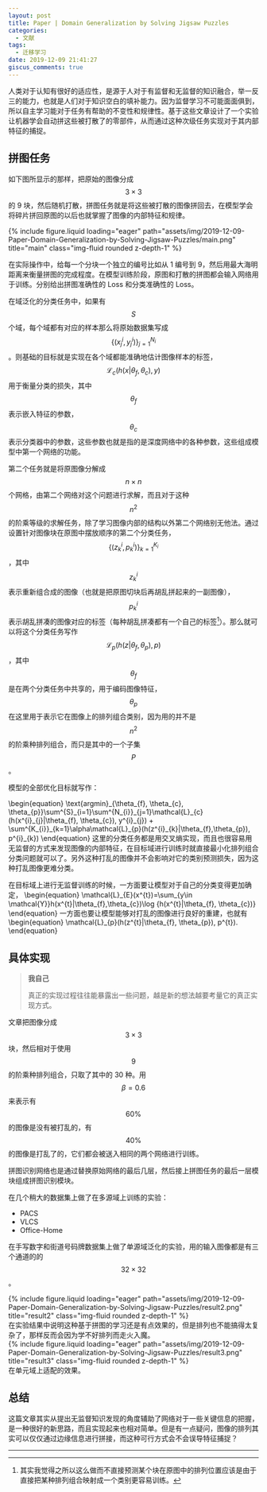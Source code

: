 ```yaml
---
layout: post
title: Paper | Domain Generalization by Solving Jigsaw Puzzles
categories:
  - 文献
tags:
  - 迁移学习
date: 2019-12-09 21:41:27
giscus_comments: true
---
```




人类对于认知有很好的适应性，是源于人对于有监督和无监督的知识融合，举一反三的能力，也就是人们对于知识空白的填补能力。因为监督学习不可能面面俱到，所以自主学习能对于任务有帮助的不变性和规律性。基于这些文章设计了一个实验让机器学会自动拼这些被打散了的零部件，从而通过这种次级任务实现对于其内部特征的捕捉。

<!-- more -->

## 拼图任务

如下图所显示的那样，把原始的图像分成 $$3\times 3$$ 的 9 块，然后随机打散，拼图任务就是将这些被打散的图像拼回去，在模型学会将碎片拼回原图的以后也就掌握了图像的内部特征和规律。

<div class="row">
    <div class="col-sm mt-3 mt-md-0">
        {% include figure.liquid loading="eager" path="assets/img/2019-12-09-Paper-Domain-Generalization-by-Solving-Jigsaw-Puzzles/main.png" title="main" class="img-fluid rounded z-depth-1" %}
    </div>
</div>

在实际操作中，给每一个分块一个独立的编号比如从 1 编号到 9，然后用最大海明距离来衡量拼图的完成程度。在模型训练阶段，原图和打散的拼图都会输入网络用于训练。分别给出拼图准确性的 Loss 和分类准确性的 Loss。

在域泛化的分类任务中，如果有 $$S$$ 个域，每个域都有对应的样本那么将原始数据集写成 $$\{(x^{i}_{j}, y^{i}_{j})\}^{N_i}_{j=1}$$。则基础的目标就是实现在各个域都能准确地估计图像样本的标签，$$\mathcal{L}_{c}(h(x\vert \theta_{f},\theta_{c}), y)$$ 用于衡量分类的损失，其中 $$\theta_{f}$$ 表示嵌入特征的参数，$$\theta_{c}$$ 表示分类器中的参数，这些参数也就是指的是深度网络中的各种参数，这些组成模型中第一个网络的功能。

第二个任务就是将原图像分解成 $$n\times n$$ 个网格，由第二个网络对这个问题进行求解，而且对于这种 $$n^2$$ 的阶乘等级的求解任务，除了学习图像内部的结构以外第二个网络别无他法。通过设置针对图像块在原图中摆放顺序的第二个分类任务，$$\{(z^{i}_{k},p^{i}_{k})\}^{K_{i}}_{k=1}$$，其中 $$z^{i}_{k}$$ 表示重新组合成的图像（也就是把原图切块后再胡乱拼起来的一副图像），$$p^{i}_{k}$$ 表示胡乱拼凑的图像对应的标签（每种胡乱拼凑都有一个自己的标签[^1]）。那么就可以将这个分类任务写作 $$\mathcal{L}_{p}(h(z\vert \theta_{f}, \theta_{p}), p)$$，其中 $$\theta_{f}$$ 是在两个分类任务中共享的，用于编码图像特征，$$\theta_{p}$$ 在这里用于表示它在图像上的排列组合类别，因为用的并不是 $$n^2$$ 的阶乘种排列组合，而只是其中的一个子集 $$P$$。

模型的全部优化目标就写作：

\begin{equation}
\text{argmin}\_{\theta\_{f}, \theta\_{c}, \theta\_{p}}\sum^{S}\_{i=1}\sum^{N\_{i}}\_{j=1}\mathcal{L}\_{c}(h(x^{i}\_{j}|\theta\_{f}, \theta\_{c}), y^{i}\_{j}) + \sum^{K\_{i}}\_{k=1}\alpha\mathcal{L}\_{p}(h(z^{i}\_{k}|\theta\_{f},\theta\_{p}), p^{i}\_{k})
\end{equation}
这里的分类任务都是用交叉熵实现，而且也很容易用无监督的方式来发现图像的内部特征，在目标域进行训练时就直接最小化排列组合分类问题就可以了。另外这种打乱的图像并不会影响对它的类别预测损失，因为这种打乱图像更难分类。

在目标域上进行无监督训练的时候，一方面要让模型对于自己的分类变得更加确定，
\begin{equation}
\mathcal{L}\_{E}(x^{t})=\sum\_{y\in \mathcal{Y}}h(x^{t}|\theta\_{f},\theta\_{c})\log \{h(x^{t}|\theta\_{f}, \theta\_{c})\}
\end{equation}
一方面也要让模型能够对打乱的图像进行良好的重建，也就有
\begin{equation}
\mathcal{L}\_{p}(h(z^{t}|\theta\_{f}, \theta\_{p}), p^{t}).
\end{equation}

## 具体实现

> **我自己**
>
> 真正的实现过程往往能暴露出一些问题，越是新的想法越要考量它的真正实现方式。

文章把图像分成 $$3\times 3$$ 块，然后相对于使用 $$9$$ 的阶乘种排列组合，只取了其中的 30 种。用 $$\beta = 0.6$$ 来表示有 $$60\%$$ 的图像是没有被打乱的，有 $$40\%$$ 的图像是打乱了的，它们都会被送入相同的两个网络进行训练。

拼图识别网络也是通过替换原始网络的最后几层，然后接上拼图任务的最后一层模块组成拼图识别模块。

在几个稍大的数据集上做了在多源域上训练的实验：

- PACS
- VLCS
- Office-Home

在手写数字和街道号码牌数据集上做了单源域泛化的实验，用的输入图像都是有三个通道的的 $$32\times 32$$。

<div class="row">
    <div class="col-sm mt-3 mt-md-0">
        {% include figure.liquid loading="eager" path="assets/img/2019-12-09-Paper-Domain-Generalization-by-Solving-Jigsaw-Puzzles/result2.png" title="result2" class="img-fluid rounded z-depth-1" %}
    </div>
</div>
在实验结果中说明这种基于拼图的学习还是有点效果的，但是排列也不能搞得太复杂了，那样反而会因为学不好排列而走火入魔。

<div class="row">
    <div class="col-sm mt-3 mt-md-0">
        {% include figure.liquid loading="eager" path="assets/img/2019-12-09-Paper-Domain-Generalization-by-Solving-Jigsaw-Puzzles/result3.png" title="result3" class="img-fluid rounded z-depth-1" %}
    </div>
</div>
在单元域上适配的效果。

## 总结

这篇文章其实从提出无监督知识发现的角度辅助了网络对于一些关键信息的把握，是一种很好的新思路，而且实现起来也相对简单。但是有一点疑问，图像的排列其实可以仅仅通过边缘信息进行拼接，而这种可行方式会不会误导特征捕捉？


---

[^1]: 其实我觉得之所以这么做而不直接预测某个块在原图中的排列位置应该是由于直接把某种排列组合映射成一个类别更容易训练。
